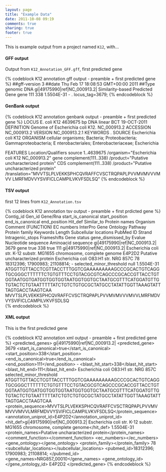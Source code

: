 ```yaml
---
layout: page
title: "Example Data"
date: 2011-10-08 09:19
comments: true
sharing: true
footer: true
---
```


This is example output from a project named `K12`, with...

#### GFF output ####

Output from `K12_Annotation_GFF.gff`, first predicted gene

{% codeblock K12 annotation gff output - preamble + first predicted gene %}
##gff-version 3
##date Thu Feb 17 18:08:53 GMT+00:00 2011
##Type genomic DNA
gi|49175990|ref|NC_000913.2|	Similarity-based Predicted Gene	gene	111	338	1.5504E-31	-	.	locus_tag=3679;
{% endcodeblock %}

#### GenBank output ####

{% codeblock K12 annotation genbank output - preamble + first predicted gene %}
LOCUS      E. coli K12          4639675 bp    DNA linear   BCT 19-OCT-2011
DEFINITION  Genome of Escherichia coli K12. NC_000913.2
ACCESSION   NC_000913.2
VERSION     NC_000913.2.1
KEYWORDS    .
SOURCE      Escherichia coli K12
  ORGANISM  cellular organisms; Bacteria; Proteobacteria; Gammaproteobacteria; E
            nterobacteriales; Enterobacteriaceae; Escherichia

FEATURES             Location/Qualifiers
     source          1..4639675
                     /organism="Escherichia coli K12 NC_000913.2"
     gene            complement(111..338)
                     /product="Putative uncharacterized protein"
     CDS             complement(111..338)
                     /product="Putative uncharacterized protein"
                     /translation="MVVTSLPLVEKKSPHCQVRAFFCVSCTRQPAPLPVVMVMVVVMVV
                     LMRFMDVVYSVIFICLCAMPILVKVFSDLSQ"
{% endcodeblock %}

#### TSV output ####

first 12 lines from `K12_Annotation.tsv`

{% codeblock K12 annotation tsv output - preamble + first prdicted gene %}
Contig_id	Gen_id	Gene/Rna	start_is_canonical	start_position	end_is_canonical	end_position	Hit_def	Similar_to	Protein names	Organism	Comment (FUNCTION)	EC numbers	InterPro	Gene Ontology	Pathway	Protein family	Keywords	Length	Subcellular locations	PubMed ID	Strand	Intragenic_stops	Frameshifts	Gene status	gene_dismissed_by	Evalue	Nucleotide sequence	Aminoacid sequence
gi|49175990|ref|NC_000913.2|	3679	gene	true	338	true	111	gi|49175990|ref|NC_000913.2| Escherichia coli str. K-12 substr. MG1655 chromosome, complete genome	E4P2D2	Putative uncharacterized protein	Escherichia coli O83:H1 str. NRG 857C								78		18312396; 17900983; 21108814; 	-			selected_minor_threshold	null	1.5504E-31	ATGGTTGTTACCTCGTTACCTTTGGTCGAAAAAAAAAGCCCGCACTGTCAGGTGCGGGCTTTTTTCTGTGTTTCCTGTACGCGTCAGCCCGCACCGTTACCTGTGGTAATGGTGATGGTGGTGGTAATGGTGGTGCTAATGCGTTTCATGGATGTTGTGTACTCTGTAATTTTTATCTGTCTGTGCGCTATGCCTATATTGGTTAAAGTATTTAGTGACCTAAGTCAA	MVVTSLPLVEKKSPHCQVRAFFCVSCTRQPAPLPVVMVMVVVMVVLMRFMDVVYSVIFICLCAMPILVKVFSDLSQ	
{% endcodeblock %}


#### XML output ####

This is the first predicted gene

{% codeblock K12 annotation xml output - preamble + first predicted gene %}
<annotation>
  <predicted_genes>
    <contig>
      <id>gi|49175990|ref|NC_000913.2|</id>
      <predicted_gene>
        <id>3679</id>
        <start_is_canonical>true</start_is_canonical>
        <start_position>338</start_position>
        <end_is_canonical>true</end_is_canonical>
        <end_position>111</end_position>
        <strand>-</strand>
        <blast_hit_start>338</blast_hit_start>
        <blast_hit_end>111</blast_hit_end>
        <organism>Escherichia coli O83:H1 str. NRG 857C</organism>
        <status>selected_minor_threshold</status>
        <sequence>ATGGTTGTTACCTCGTTACCTTTGGTCGAAAAAAAAAGCCCGCACTGTCAGGTGCGGGCTTTTTTCTGTGTTTCCTGTACGCGTCAGCCCGCACCGTTACCTGTGGTAATGGTGATGGTGGTGGTAATGGTGGTGCTAATGCGTTTCATGGATGTTGTGTACTCTGTAATTTTTATCTGTCTGTGCGCTATGCCTATATTGGTTAAAGTATTTAGTGACCTAAGTCAA</sequence>
        <protein_sequence>MVVTSLPLVEKKSPHCQVRAFFCVSCTRQPAPLPVVMVMVVVMVVLMRFMDVVYSVIFICLCAMPILVKVFSDLSQ</protein_sequence>
        <annotation_uniprot_id>E4P2D2</annotation_uniprot_id>
        <hit_def>gi|49175990|ref|NC_000913.2| Escherichia coli str. K-12 substr. MG1655 chromosome, complete genome</hit_def>
        <evalue>1.5504E-31</evalue>
        <protein_names>Putative uncharacterized protein</protein_names>
        <comment_function></comment_function>
        <ec_numbers></ec_numbers>
        <interpro></interpro>
        <gene_ontology></gene_ontology>
        <pathway></pathway>
        <protein_family></protein_family>
        <keywords></keywords>
        <length>78</length>
        <subcellular_locations></subcellular_locations>
        <pubmed_id>18312396; 17900983; 21108814; </pubmed_id>
        <gene_names>NRG857_00010</gene_names>
        <gene_ontology_id></gene_ontology_id>
        <domains></domains>
        <accession>E4P2D2</accession>
      </predicted_gene>
{% endcodeblock %}